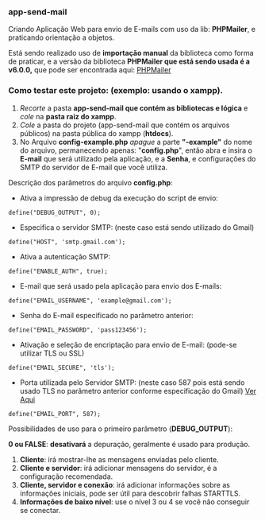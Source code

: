 ### app-send-mail
Criando Aplicação Web para envio de E-mails com uso da lib: **PHPMailer**, e praticando orientação a objetos.

Está sendo realizado uso de **importação manual** da biblioteca como forma de praticar, e a versão da biblioteca **PHPMailer que está sendo usada é a v6.0.0,** que pode ser encontrada aqui: [PHPMailer](https://github.com/PHPMailer/PHPMailer/tree/v6.0.0)

### Como testar este projeto: (exemplo: usando o **xampp**).

1. _Recorte_ a pasta **app-send-mail que contém as bibliotecas e lógica** e _cole_ na **pasta raiz do xampp**.
2.  _Cole_ a pasta do projeto (app-send-mail que contém os arquivos públicos) na pasta pública do xampp (**htdocs**).
3. No Arquivo **config-example.php** _apague_ a parte **"-example"** do nome do arquivo, permanecendo apenas: "**config.php**", então abra e insira o **E-mail** que será utilizado pela aplicação, e a **Senha**, e configurações do SMTP do servidor de E-mail que você utiliza. 

Descrição dos parâmetros do arquivo **config.php**:

- Ativa a impressão de debug da execução do script de envio:

`define("DEBUG_OUTPUT", 0);`

- Especifica o servidor SMTP: (neste caso está sendo utilizado do Gmail)

`define("HOST", 'smtp.gmail.com'); `

- Ativa a autenticação SMTP:

`define("ENABLE_AUTH", true);`

- E-mail que será usado pela aplicação para envio dos E-mails:

`define("EMAIL_USERNAME", 'example@gmail.com');`

- Senha do E-mail especificado no parâmetro anterior:

`define("EMAIL_PASSWORD", 'pass123456');`

- Ativação e seleção de encriptação para envio de E-mail: (pode-se utilizar TLS ou SSL)

`define("EMAIL_SECURE", 'tls');`

- Porta utilizada pelo Servidor SMTP: (neste caso 587 pois está sendo usado TLS no parâmetro anterior conforme especificação do Gmail) [Ver Aqui](https://support.google.com/a/answer/176600?hl=pt-BR#:~:text=Configurar%20o%20app%20ou%20dispositivo,usando%20o%20TLS%2C%20digite%20587.)

`define("EMAIL_PORT", 587); `

Possibilidades de uso para o primeiro parâmetro (**DEBUG_OUTPUT**):
  
**0 ou FALSE**: **desativará** a depuração, geralmente é usado para produção.
1. **Cliente**: irá mostrar-lhe as mensagens enviadas pelo cliente.
2. **Cliente e servidor**: irá adicionar mensagens do servidor, é a configuração recomendada.
3. **Cliente, servidor e conexão**: irá adicionar informações sobre as informações iniciais, pode ser útil para descobrir falhas STARTTLS.
4. **Informações de baixo nível**: use o nível 3 ou 4 se você não conseguir se conectar.


